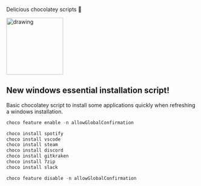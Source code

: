Delicious chocolatey scripts 🍫

<img style="" src="https://chocolatey.org/assets/images/global-shared/logo-square.svg" alt="drawing" width="150"/>

## New windows essential installation script!

Basic chocolatey script to install some applications quickly when refreshing a windows installation.

```powershell
choco feature enable -n allowGlobalConfirmation

choco install spotify 
choco install vscode 
choco install steam 
choco install discord 
choco install gitkraken 
choco install 7zip 
choco install slack 

choco feature disable -n allowGlobalConfirmation
```
